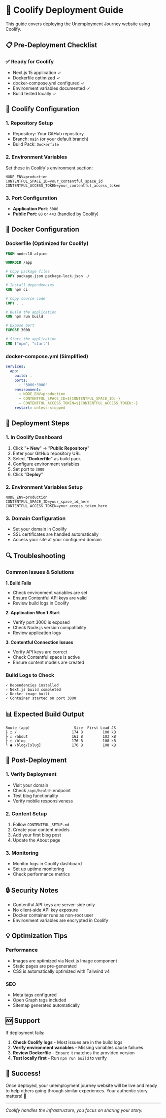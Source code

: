 # 🚀 Coolify Deployment Guide

This guide covers deploying the Unemployment Journey website using Coolify.

## 📋 Pre-Deployment Checklist

### ✅ Ready for Coolify
- Next.js 15 application ✓
- Dockerfile optimized ✓
- docker-compose.yml configured ✓
- Environment variables documented ✓
- Build tested locally ✓

## 🔧 Coolify Configuration

### 1. Repository Setup
- Repository: Your GitHub repository
- Branch: `main` (or your default branch)
- Build Pack: `Dockerfile`

### 2. Environment Variables
Set these in Coolify's environment section:

```
NODE_ENV=production
CONTENTFUL_SPACE_ID=your_contentful_space_id
CONTENTFUL_ACCESS_TOKEN=your_contentful_access_token
```

### 3. Port Configuration
- **Application Port**: `3000`
- **Public Port**: `80` or `443` (handled by Coolify)

## 🐳 Docker Configuration

### Dockerfile (Optimized for Coolify)
```dockerfile
FROM node:18-alpine

WORKDIR /app

# Copy package files
COPY package.json package-lock.json ./

# Install dependencies
RUN npm ci

# Copy source code
COPY . .

# Build the application
RUN npm run build

# Expose port
EXPOSE 3000

# Start the application
CMD ["npm", "start"]
```

### docker-compose.yml (Simplified)
```yaml
services:
  app:
    build: .
    ports:
      - "3000:3000"
    environment:
      - NODE_ENV=production
      - CONTENTFUL_SPACE_ID=${CONTENTFUL_SPACE_ID:-}
      - CONTENTFUL_ACCESS_TOKEN=${CONTENTFUL_ACCESS_TOKEN:-}
    restart: unless-stopped
```

## 📝 Deployment Steps

### 1. In Coolify Dashboard
1. Click "**+ New**" → "**Public Repository**"
2. Enter your GitHub repository URL
3. Select "**Dockerfile**" as build pack
4. Configure environment variables
5. Set port to `3000`
6. Click "**Deploy**"

### 2. Environment Variables Setup
```
NODE_ENV=production
CONTENTFUL_SPACE_ID=your_space_id_here
CONTENTFUL_ACCESS_TOKEN=your_access_token_here
```

### 3. Domain Configuration
- Set your domain in Coolify
- SSL certificates are handled automatically
- Access your site at your configured domain

## 🔍 Troubleshooting

### Common Issues & Solutions

**1. Build Fails**
- Check environment variables are set
- Ensure Contentful API keys are valid
- Review build logs in Coolify

**2. Application Won't Start**
- Verify port 3000 is exposed
- Check Node.js version compatibility
- Review application logs

**3. Contentful Connection Issues**
- Verify API keys are correct
- Check Contentful space is active
- Ensure content models are created

### Build Logs to Check
```
✓ Dependencies installed
✓ Next.js build completed  
✓ Docker image built
✓ Container started on port 3000
```

## 📊 Expected Build Output
```
Route (app)                    Size  First Load JS
├ ○ /                         174 B         108 kB
├ ○ /about                    161 B         103 kB
├ ○ /blog                     176 B         108 kB
└ ● /blog/[slug]              176 B         108 kB
```

## 🎯 Post-Deployment

### 1. Verify Deployment
- Visit your domain
- Check `/api/health` endpoint
- Test blog functionality
- Verify mobile responsiveness

### 2. Content Setup
1. Follow `CONTENTFUL_SETUP.md` 
2. Create your content models
3. Add your first blog post
4. Update the About page

### 3. Monitoring
- Monitor logs in Coolify dashboard
- Set up uptime monitoring
- Check performance metrics

## 🔒 Security Notes

- Contentful API keys are server-side only
- No client-side API key exposure
- Docker container runs as non-root user
- Environment variables are encrypted in Coolify

## 💡 Optimization Tips

### Performance
- Images are optimized via Next.js Image component
- Static pages are pre-generated
- CSS is automatically optimized with Tailwind v4

### SEO
- Meta tags configured
- Open Graph tags included
- Sitemap generated automatically

## 🆘 Support

If deployment fails:

1. **Check Coolify logs** - Most issues are in the build logs
2. **Verify environment variables** - Missing variables cause failures
3. **Review Dockerfile** - Ensure it matches the provided version
4. **Test locally first** - Run `npm run build` to verify

## 🎉 Success!

Once deployed, your unemployment journey website will be live and ready to help others going through similar experiences. Your authentic story matters! 💙

---

*Coolify handles the infrastructure, you focus on sharing your story.*